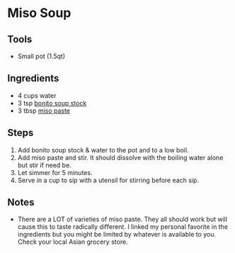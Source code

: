 # Miso Soup

## Tools

- Small pot (1.5qt)

## Ingredients

- 4 cups water 
- 3 tsp [bonito soup stock](https://a.co/d/fnFTv68)
- 3 tbsp [miso paste](https://proshop.prontohomedelivery.com/product/miso-soybean-paste-2?srsltid=AfmBOore-E0IlBe4zYCt6HULX3R-ntc-bc0-ROk9FXbYP2waNYfJKKj3eSI&gQT=1)

## Steps

1. Add bonito soup stock & water to the pot and to a low boil.
2. Add miso paste and stir. It should dissolve with the boiling water alone but stir if need be.
3. Let simmer for 5 minutes.
4. Serve in a cup to sip with a utensil for stirring before each sip.

## Notes

- There are a LOT of varieties of miso paste. They all should work but will cause this to taste radically different. I linked my personal favorite in the ingredients but you might be limited by whatever is available to you. Check your local Asian grocery store.